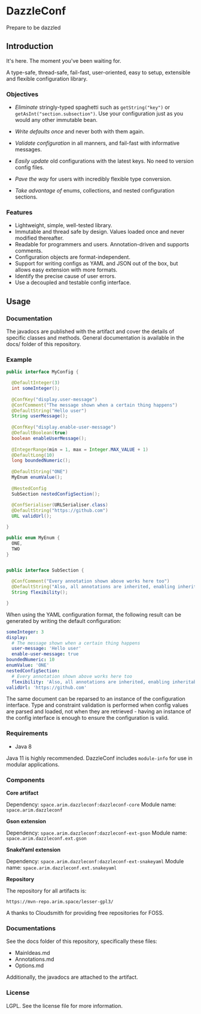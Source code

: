 
# DazzleConf

Prepare to be dazzled

## Introduction

It's here. The moment you've been waiting for.

A type-safe, thread-safe, fail-fast, user-oriented, easy to setup, extensible and flexible configuration library.

### Objectives

* *Eliminate* stringly-typed spaghetti such as `getString("key")` or `getAsInt("section.subsection")`. Use your configuration just as you would any other immutable bean.

* *Write defaults once* and never both with them again.

* *Validate configuration* in all manners, and fail-fast with informative messages.

* *Easily update* old configurations with the latest keys. No need to version config files.

* *Pave the way* for users with incredibly flexible type conversion.

* *Take advantage of* enums, collections, and nested configuration sections.

### Features

* Lightweight, simple, well-tested library.
* Immutable and thread safe by design. Values loaded once and never modified thereafter.
* Readable for programmers and users. Annotation-driven and supports comments.
* Configuration objects are format-independent.
* Support for writing configs as YAML and JSON out of the box, but allows easy extension with more formats.
* Identify the precise cause of user errors.
* Use a decoupled and testable config interface.

## Usage

### Documentation

The javadocs are published with the artifact and cover the details of specific classes and methods. General documentation is available in the docs/ folder of this repository.

### Example

```java
public interface MyConfig {

  @DefaultInteger(3)
  int someInteger();
  
  @ConfKey("display.user-message")
  @ConfComment("The message shown when a certain thing happens")
  @DefaultString("Hello user")
  String userMessage();
  
  @ConfKey("display.enable-user-message")
  @DefaultBoolean(true)
  boolean enableUserMessage();
  
  @IntegerRange(min = 1, max = Integer.MAX_VALUE + 1)
  @DefaultLong(10)
  long boundedNumeric();
  
  @DefaultString("ONE")
  MyEnum enumValue();
  
  @NestedConfig
  SubSection nestedConfigSection();
  
  @ConfSerialiser(URLSerialiser.class)
  @DefaultString("https://github.com")
  URL validUrl();

}

public enum MyEnum {
  ONE,
  TWO
}


public interface SubSection {

  @ConfComment("Every annotation shown above works here too")
  @DefaultString("Also, all annotations are inherited, enabling inheritable config interfaces")
  String flexibility();

}
```

When using the YAML configuration format, the following result can be generated by writing the default configuration:

```yaml
someInteger: 3
display:
  # The message shown when a certain thing happens
  user-message: 'Hello user'
  enable-user-message: true
boundedNumeric: 10
enumValue: 'ONE'
nestedConfigSection:
  # Every annotation shown above works here too
  flexibility: 'Also, all annotations are inherited, enabling inheritable config interfaces'
validUrl: 'https://github.com'
```

The same document can be reparsed to an instance of the configuration interface. Type and constraint validation is performed when config values are parsed and loaded, not when they are retrieved - having an instance of the config interface is enough to ensure the configuration is valid.

### Requirements

* Java 8

Java 11 is highly recommended. DazzleConf includes `module-info` for use in modular applications.

### Components

**Core artifact**

Dependency: `space.arim.dazzleconf:dazzleconf-core`
Module name: `space.arim.dazzleconf`

**Gson extension**

Dependency: `space.arim.dazzleconf:dazzleconf-ext-gson`
Module name: `space.arim.dazzleconf.ext.gson`

**SnakeYaml extension**

Dependency: `space.arim.dazzleconf:dazzleconf-ext-snakeyaml`
Module name: `space.arim.dazzleconf.ext.snakeyaml`

**Repository**

The repository for all artifacts is:

```
https://mvn-repo.arim.space/lesser-gpl3/
```

A thanks to Cloudsmith for providing free repositories for FOSS.

### Documentations

See the docs folder of this repository, specifically these files:

* MainIdeas.md
* Annotations.md
* Options.md

Additionally, the javadocs are attached to the artifact.

### License

LGPL. See the license file for more information.
